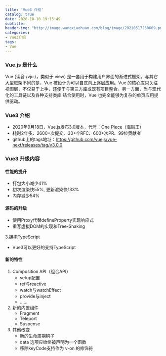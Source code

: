```yaml
---
title: 'Vue3 介绍'
catalog: true
date: 2020-10-10 19:15:49
subtitle:
header-img: "http://image.wangxiaohuan.com/blog/image/20210517230609.png"
categories:
- Vue3介绍
tags:
- Vue
---
```




### Vue.js 是什么

Vue (读音 /vjuː/，类似于 view) 是一套用于构建用户界面的渐进式框架。与其它大型框架不同的是，Vue 被设计为可以自底向上逐层应用。Vue 的核心库只关注视图层，不仅易于上手，还便于与第三方库或既有项目整合。另一方面，当与现代化的工具链以及各种支持类库 结合使用时，Vue 也完全能够为复杂的单页应用提供驱动。

### Vue3 介绍

- 2020年9月18日，Vue.js发布3.0版本，代号：One Piece（海贼王）
- 耗时2年多、2600+次提交、30+个RFC、600+次PR、99位贡献者
- github上的tags地址：https://github.com/vuejs/vue-next/releases/tag/v3.0.0

### Vue3 升级内容

#### 性能的提升

- 打包大小减少41%
- 初次渲染快55%, 更新渲染快133%
- 内存减少54%

#### 源码的升级

- 使用Proxy代替defineProperty实现响应式
- 重写虚拟DOM的实现和Tree-Shaking

3.拥抱TypeScript

- Vue3可以更好的支持TypeScript

#### 新的特性

1. Composition API（组合API）
   - setup配置
   - ref与reactive
   - watch与watchEffect
   - provide与inject
   - ......
2. 新的内置组件
   - Fragment
   - Teleport
   - Suspense
3. 其他改变
   - 新的生命周期钩子
   - data 选项应始终被声明为一个函数
   - 移除keyCode支持作为 v-on 的修饰符